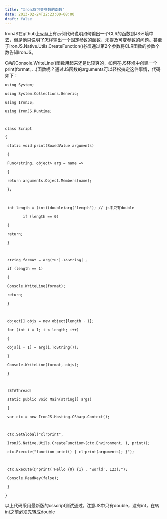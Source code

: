 ```yaml
---
title: "IronJS可变参数的函数"
date: 2013-02-24T22:23:00+08:00
draft: false
---
```


IronJS在github上[wiki](https://github.com/fholm/IronJS/wiki/Exposing-a-CLR-function-as-a-native-JavaScript-function)上有示例代码说明如何输出一个CLR的函数到JS环境中去，但是他只说明了怎样输出一个固定参数的函数，未提及可变参数的问题。甚至于IronJS.Native.Utils.CreateFunction()必须通过第2个参数将CLR函数的参数个数告知IronJS。


C#的Console.WriteLine()函数用起来还是比较爽的，如何在JS环境中创建一个print(format, …)函数呢？通过JS函数的arguments可以轻松搞定这件事情，代码如下：




```
using System;
using System.Collections.Generic;
using IronJS;
using IronJS.Runtime;

class Script
{
 static void print(BoxedValue arguments)
 {
 Func<string, object> arg = name =>
 {
 return arguments.Object.Members[name];
 };

 int length = (int)(double)arg("length"); // js中只有double
        if (length == 0)
 {
 return;
 }

 string format = arg("0").ToString();
 if (length == 1)
 {
 Console.WriteLine(format);
 return;
 }

 object[] objs = new object[length - 1];
 for (int i = 1; i < length; i++)
 {
 objs[i - 1] = arg(i.ToString());
 }
 Console.WriteLine(format, objs); 
 }

 [STAThread]
 static public void Main(string[] args)
 {
 var ctx = new IronJS.Hosting.CSharp.Context();

 ctx.SetGlobal("clrprint",
 IronJS.Native.Utils.CreateFunction>(ctx.Environment, 1, print));
 ctx.Execute("function print() { clrprint(arguments); }");

 ctx.Execute(@"print('Hello {0} {1}', 'world', 123);");
 Console.ReadKey(false);
 }
}
```


以上代码采用最新版的csscript测试通过，注意JS中只有double，没有int，在转int之前必须先转成double


